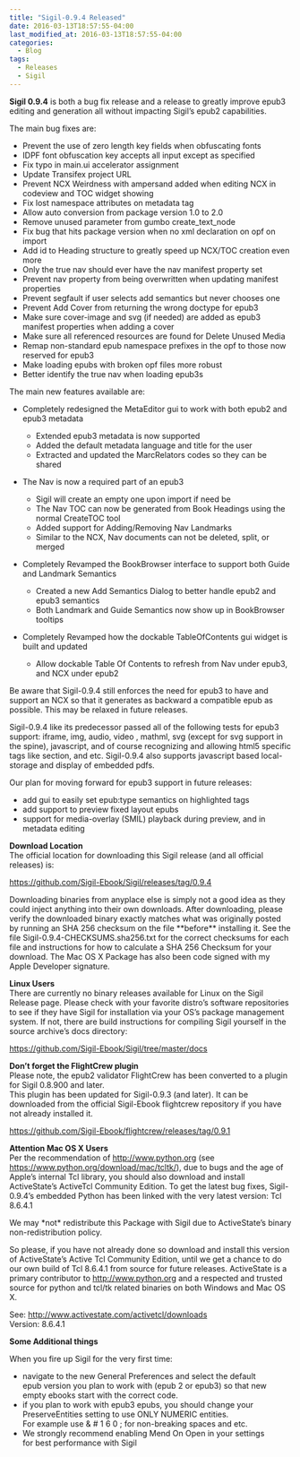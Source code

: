 ```yaml
---
title: "Sigil-0.9.4 Released"
date: 2016-03-13T18:57:55-04:00
last_modified_at: 2016-03-13T18:57:55-04:00
categories:
  - Blog
tags:
  - Releases
  - Sigil
---
```


__Sigil 0.9.4__ is both a bug fix release and a release to greatly improve epub3 editing and generation all without impacting Sigil’s epub2 capabilities.

The main bug fixes are:

*    Prevent the use of zero length key fields when obfuscating fonts
*    IDPF font obfuscation key accepts all input except as specified
*    Fix typo in main.ui accelerator assignment
*    Update Transifex project URL
*    Prevent NCX Weirdness with ampersand added when editing NCX in codeview and TOC widget showing
*    Fix lost namespace attributes on metadata tag
*    Allow auto conversion from package version 1.0 to 2.0
*    Remove unused parameter from gumbo create\_text\_node
*    Fix bug that hits package version when no xml declaration on opf on import
*    Add id to Heading structure to greatly speed up NCX/TOC creation even more
*    Only the true nav should ever have the nav manifest property set
*    Prevent nav property from being overwritten when updating manifest properties
*    Prevent segfault if user selects add semantics but never chooses one
*    Prevent Add Cover from returning the wrong doctype for epub3
*    Make sure cover-image and svg (if needed) are added as epub3 manifest properties when adding a cover
*    Make sure all referenced resources are found for Delete Unused Media
*    Remap non-standard epub namespace prefixes in the opf to those now reserved for epub3
*    Make loading epubs with broken opf files more robust
*    Better identify the true nav when loading epub3s

The main new features available are:

*   Completely redesigned the MetaEditor gui to work with both epub2 and epub3 metadata
    
    *   Extended epub3 metadata is now supported
    *   Added the default metadata language and title for the user
    *   Extracted and updated the MarcRelators codes so they can be shared 
    
    
    
*   The Nav is now a required part of an epub3
    
    *   Sigil will create an empty one upon import if need be
    *   The Nav TOC can now be generated from Book Headings using the normal CreateTOC tool
    *   Added support for Adding/Removing Nav Landmarks
    *   Similar to the NCX, Nav documents can not be deleted, split, or merged 
    
    
    
*   Completely Revamped the BookBrowser interface to support both Guide and Landmark Semantics
    
    *   Created a new Add Semantics Dialog to better handle epub2 and epub3 semantics
    *   Both Landmark and Guide Semantics now show up in BookBrowser tooltips 
    
    
    
*   Completely Revamped how the dockable TableOfContents gui widget is built and updated
    
    *   Allow dockable Table Of Contents to refresh from Nav under epub3, and NCX under epub2 
    
    
    

Be aware that Sigil-0.9.4 still enforces the need for epub3 to have and support an NCX so that it generates as backward a compatible epub as possible. This may be relaxed in future releases.

Sigil-0.9.4 like its predecessor passed all of the following tests for epub3 support: iframe, img, audio, video , mathml, svg (except for svg support in the spine), javascript, and of course recognizing and allowing html5 specific tags like section, and etc. Sigil-0.9.4 also supports javascript based local-storage and display of embedded pdfs.

Our plan for moving forward for epub3 support in future releases:

*    add gui to easily set epub:type semantics on highlighted tags
*    add support to preview fixed layout epubs
*    support for media-overlay (SMIL) playback during preview, and in metadata editing

__Download Location__  
The official location for downloading this Sigil release (and all official releases) is:

 <https://github.com/Sigil-Ebook/Sigil/releases/tag/0.9.4>

Downloading binaries from anyplace else is simply not a good idea as they could inject anything into their own downloads. After downloading, please verify the downloaded binary exactly matches what was originally posted by running an SHA 256 checksum on the file \*\*before\*\* installing it. See the file Sigil-0.9.4-CHECKSUMS.sha256.txt for the correct checksums for each file and instructions for how to calculate a SHA 256 Checksum for your download. The Mac OS X Package has also been code signed with my Apple Developer signature. 

__Linux Users__  
There are currently no binary releases available for Linux on the Sigil Release page. Please check with your favorite distro’s software repositories to see if they have Sigil for installation via your OS’s package management system. If not, there are build instructions for compiling Sigil yourself in the source archive’s docs directory: 

 <https://github.com/Sigil-Ebook/Sigil/tree/master/docs>

__Don’t forget the FlightCrew plugin__  
Please note, the epub2 validator FlightCrew has been converted to a plugin for Sigil 0.8.900 and later.  
This plugin has been updated for Sigil-0.9.3 (and later). It can be downloaded from the official Sigil-Ebook flightcrew repository if you have not already installed it.

 <https://github.com/Sigil-Ebook/flightcrew/releases/tag/0.9.1>

__Attention Mac OS X Users__  
Per the recommendation of <http://www.python.org> (see <https://www.python.org/download/mac/tcltk/>), due to bugs and the age of Apple’s internal Tcl library, you should also download and install ActiveState’s ActiveTcl Community Edition. To get the latest bug fixes, Sigil-0.9.4’s embedded Python has been linked with the very latest version: Tcl 8.6.4.1

We may \*not\* redistribute this Package with Sigil due to ActiveState’s binary non-redistribution policy.

So please, if you have not already done so download and install this version of ActiveState’s Active Tcl Community Edition, until we get a chance to do our own build of Tcl 8.6.4.1 from source for future releases. ActiveState is a primary contributor to <http://www.python.org> and a respected and trusted source for python and tcl/tk related binaries on both Windows and Mac OS X.

 See: <http://www.activestate.com/activetcl/downloads>  
 Version: 8.6.4.1 

__Some Additional things__

When you fire up Sigil for the very first time:

*    navigate to the new General Preferences and select the default  
     epub version you plan to work with (epub 2 or epub3) so that new  
     empty ebooks start with the correct code.
*    if you plan to work with epub3 epubs, you should change your  
     PreserveEntities setting to use ONLY NUMERIC entities.  
     For example use &amp; \# 1 6 0 ; for non-breaking spaces and etc.
*    We strongly recommend enabling Mend On Open in your settings  
     for best performance with Sigil